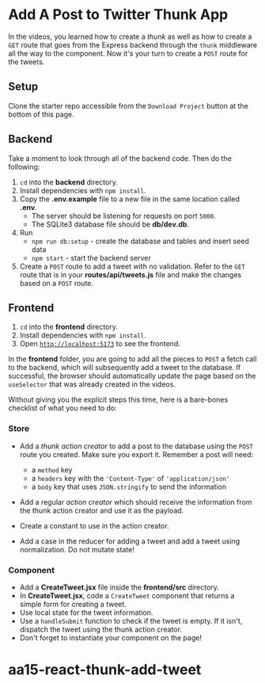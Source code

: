# Add A Post to Twitter Thunk App

In the videos, you learned how to create a _thunk_ as well as how to create a
`GET` route that goes from the Express backend through the `thunk`
middleware all the way to the component. Now it's your turn to create a `POST`
route for the tweets.

## Setup

Clone the starter repo accessible from the `Download Project` button at the
bottom of this page.

## Backend

Take a moment to look through all of the backend code. Then do the following:

1. `cd` into the __backend__ directory.
2. Install dependencies with `npm install`.
3. Copy the **.env.example** file to a new file in the same location called
   **.env**.
   * The server should be listening for requests on port `5000`.
   * The SQLite3 database file should be **db/dev.db**.
4. Run
   * `npm run db:setup` - create the database and tables and insert seed data
   * `npm start` - start the backend server
5. Create a `POST` route to add a tweet with no validation. Refer to the `GET`
   route that is in your __routes/api/tweets.js__ file and make the changes
   based on a `POST` route.

## Frontend

1. `cd` into the __frontend__ directory.
2. Install dependencies with `npm install`.
3. Open [`http://localhost:5173`] to see the frontend.

In the __frontend__ folder, you are going to add all the pieces to `POST` a
fetch call to the backend, which will subsequently add a tweet to the database.
If successful, the browser should automatically update the page based on the
`useSelector` that was already created in the videos.

Without giving you the explicit steps this time, here is a bare-bones checklist
of what you need to do:

### Store

* Add a _thunk action creator_ to add a post to the database using the `POST`
  route you created. Make sure you export it.
  Remember a post will need:

  * a `method` key
  * a `headers` key with the `'Content-Type'` of `'application/json'`
  * a `body` key that uses `JSON.stringify` to send the information

* Add a regular _action creator_ which should receive the information from the
  thunk action creator and use it as the payload.

* Create a constant to use in the action creator.

* Add a case in the reducer for adding a tweet and add a tweet using
  normalization. Do not mutate state!

### Component

* Add a __CreateTweet.jsx__ file inside the __frontend/src__ directory.
* In __CreateTweet.jsx__, code a `CreateTweet` component that returns a simple
  form for creating a tweet.
* Use local state for the tweet information.
* Use a `handleSubmit` function to check if the tweet is empty. If it isn't,
  dispatch the tweet using the thunk action creator.
* Don't forget to instantiate your component on the page!

[`http://localhost:5173`]: http://localhost:5173
# aa15-react-thunk-add-tweet
